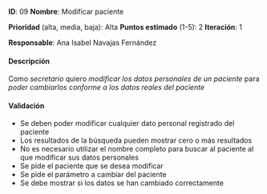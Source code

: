 **ID**: 09
**Nombre**: Modificar paciente

**Prioridad** (alta, media, baja): Alta
**Puntos estimado** (1-5): 2
**Iteración**: 1

**Responsable**: Ana Isabel Navajas Fernández

#### Descripción

Como *secretario* quiero *modificar los datos personales de un paciente* para *poder cambiarlos conforme a los datos reales del paciente*

#### Validación

* Se deben poder modificar cualquier dato personal registrado del paciente
* Los resultados de la búsqueda pueden mostrar cero o más resultados
* No es necesario utilizar el nombre completo para buscar al paciente al que modificar sus datos personales
* Se pide el paciente que se desea modificar
* Se pide el parámetro a cambiar del paciente
* Se debe mostrar si los datos se han cambiado correctamente
